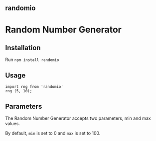 ## randomio

# Random Number Generator

## Installation

Run `npm install randomio`

## Usage

```
import rng from 'randomio'
rng (5, 10);
```

## Parameters

The Random Number Generator accepts two parameters, min and max values.

By default, `min` is set to 0 and `max` is set to 100.
